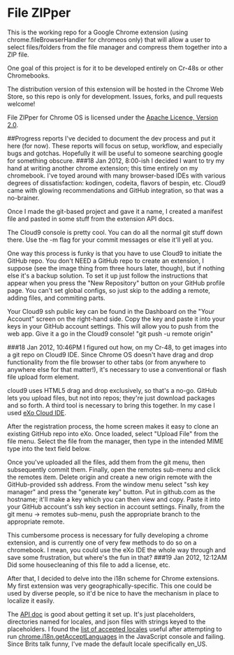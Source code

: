 # File ZIPper

This is the working repo for a Google Chrome extension (using chrome.fileBrowserHandler for chromeos only) that will allow a user to select files/folders from the file manager and compress them together into a ZIP file.

One goal of this project is for it to be developed entirely on Cr-48s or other Chromebooks.

The distribution version of this extension will be hosted in the Chrome Web Store, so this repo is only for development. Issues, forks, and pull requests welcome!

File ZIPper for Chrome OS is licensed under the [Apache Licence,
Version 2.0](http://www.apache.org/licenses/LICENSE-2.0.html).

##Progress reports
I've decided to document the dev process and put it here (for now). These reports will focus on setup, workflow, and especially bugs and gotchas. Hopefully it will be useful to someone searching google for something obscure.
###18 Jan 2012, 8:00-ish
I decided I want to try my hand at writing another chrome extension; this time entirely on my chromebook. I've toyed around with many browser-based IDEs with various degrees of dissatisfaction: kodingen, codeita, flavors of bespin, etc. Cloud9 came with glowing recommendations and GitHub integration, so that was a no-brainer.

Once I made the git-based project and gave it a name, I created a manifest file and pasted in some stuff from the extension API docs.

The Cloud9 console is pretty cool. You can do all the normal git stuff down there. Use the -m flag for your commit messages or else it'll yell at you.

One way this process is funky is that you have to use Cloud9 to initiate the GitHub repo. You don't NEED a GitHub repo to create an extension, I suppose (see the image thing from three hours later, though), but if nothing else it's a backup solution. To set it up just follow the instructions that appear when you press the "New Repository" button on your GitHub profile page. You can't set global configs, so just skip to the adding a remote, adding files, and commiting parts.

Your Cloud9 ssh public key can be found in the Dashboard on the "Your Account" screen on the right-hand side. Copy the key and paste it into your keys in your GitHub account settings. This will allow you to push from the web app. Give it a go in the Cloud9 console! "git push -u remote origin"

###18 Jan 2012, 10:46PM
I figured out how, on my Cr-48, to get images into a git repo on Cloud9 IDE. Since Chrome OS doesn't have drag and drop functionality from the file browser to other tabs (or from anywhere to anywhere else for that matter!), it's necessary to use a conventional or flash file upload form element.

cloud9 uses HTML5 drag and drop exclusively, so that's a no-go. GitHub lets you upload files, but not into repos; they're just download packages and so forth. A third tool is necessary to bring this together. In my case I used [eXo Cloud IDE](http://www.cloud-ide.com/).

After the registration process, the home screen makes it easy to clone an existing GitHub repo into eXo. Once loaded, select "Upload File" from the file menu. Select the file from the manager, then type in the intended MIME type into the text field below.

Once you've uploaded all the files, add them from the git menu, then subsequently commit them. Finally, open the remotes sub-menu and click the remotes item. Delete origin and create a new origin remote with the GitHub-provided ssh address. From the window menu select "ssh key manager" and press the "generate key" button. Put in github.com as the hostname; it'll make a key which you can then view and copy. Paste it into your GitHub account's ssh key section in account settings. Finally, from the git menu -> remotes sub-menu, push the appropriate branch to the appropriate remote.

This cumbersome process is necessary for fully developing a chrome extension, and is currently one of very few methods to do so on a chromebook. I mean, you could use the eXo IDE the whole way through and save some frustration, but where's the fun in that?
###19 Jan 2012, 12:12AM
Did some housecleaning of this file to add a license, etc.

After that, I decided to delve into the i18n scheme for Chrome extensions. My first extension was very geographically-specific. This one could be used by diverse people, so it'd be nice to have the mechanism in place to localize it easily.

The [API doc](http://code.google.com/chrome/extensions/i18n.html) is good about getting it set up. It's just placeholders, directories named for locales, and json files with strings keyed to the placeholders. I found the [list of accepted locales](http://code.google.com/chrome/webstore/docs/i18n.html#localeTable) useful after attempting to run [chrome.i18n.getAcceptLanguages](http://code.google.com/chrome/extensions/i18n.html#method-getAcceptLanguages) in the JavaScript console and failing. Since Brits talk funny, I've made the default locale specifically en_US.